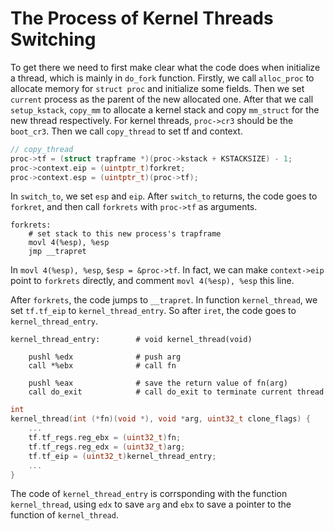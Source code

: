 # The Process of Kernel Threads Switching

To get there we need to first make clear what the code does when initialize
a thread, which is mainly in `do_fork` function. Firstly, we call `alloc_proc`
to allocate memory for `struct proc` and initialize some fields. Then we set
`current` process as the parent of the new allocated one. After that we call
`setup_kstack`, `copy_mm` to allocate a kernel stack and copy `mm_struct` for
the new thread respectively. For kernel threads, `proc->cr3` should be the 
`boot_cr3`. Then we call `copy_thread` to set tf and context.
```c
// copy_thread
proc->tf = (struct trapframe *)(proc->kstack + KSTACKSIZE) - 1;
proc->context.eip = (uintptr_t)forkret;
proc->context.esp = (uintptr_t)(proc->tf);
```
In `switch_to`, we set `esp` and `eip`. After `switch_to` returns, the code goes
to `forkret`, and then call `forkrets` with `proc->tf` as arguments.
```
forkrets:
    # set stack to this new process's trapframe
    movl 4(%esp), %esp
    jmp __trapret
```
In `movl 4(%esp), %esp`, `$esp = &proc->tf`. In fact, we can make `context->eip`
point to `forkrets` directly, and comment `movl 4(%esp), %esp` this line.

After `forkrets`, the code jumps to `__trapret`. In function `kernel_thread`, we
set `tf.tf_eip` to `kernel_thread_entry`. So after `iret`, the code goes to 
`kernel_thread_entry`.
```
kernel_thread_entry:        # void kernel_thread(void)

    pushl %edx              # push arg
    call *%ebx              # call fn

    pushl %eax              # save the return value of fn(arg)
    call do_exit            # call do_exit to terminate current thread
```
```c
int
kernel_thread(int (*fn)(void *), void *arg, uint32_t clone_flags) {
    ...
    tf.tf_regs.reg_ebx = (uint32_t)fn;
    tf.tf_regs.reg_edx = (uint32_t)arg;
    tf.tf_eip = (uint32_t)kernel_thread_entry;
    ...
}
```
The code of `kernel_thread_entry` is corrsponding with the function 
`kernel_thread`, using `edx` to save `arg` and `ebx` to save a pointer to the
function of `kernel_thread`.
